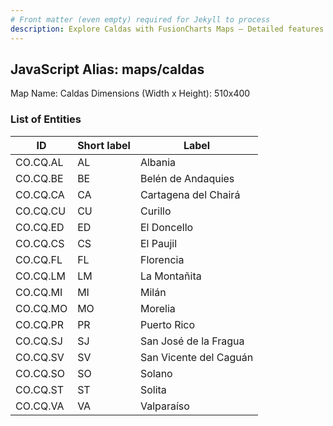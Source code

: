 ```yaml
---
# Front matter (even empty) required for Jekyll to process
description: Explore Caldas with FusionCharts Maps – Detailed features for seamless integration. Try now & enhance your data visualization today! 
---
```


## JavaScript Alias: maps/caldas

Map Name: Caldas
Dimensions (Width x Height): 510x400





### List of Entities

ID | Short label | Label
---|---|---|
CO.CQ.AL|AL|Albania
CO.CQ.BE|BE|Belén de Andaquies
CO.CQ.CA|CA|Cartagena del Chairá
CO.CQ.CU|CU|Curillo
CO.CQ.ED|ED|El Doncello
CO.CQ.CS|CS|El Paujil
CO.CQ.FL|FL|Florencia
CO.CQ.LM|LM|La Montañita
CO.CQ.MI|MI|Milán
CO.CQ.MO|MO|Morelia
CO.CQ.PR|PR|Puerto Rico
CO.CQ.SJ|SJ|San José de la Fragua
CO.CQ.SV|SV|San Vicente del Caguán
CO.CQ.SO|SO|Solano
CO.CQ.ST|ST|Solita
CO.CQ.VA|VA|Valparaíso